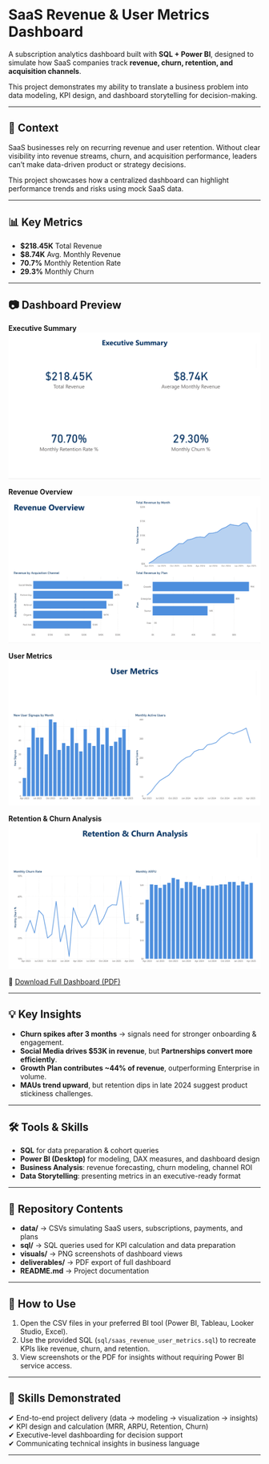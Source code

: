 # SaaS Revenue & User Metrics Dashboard  

A subscription analytics dashboard built with **SQL + Power BI**, designed to simulate how SaaS companies track **revenue, churn, retention, and acquisition channels**.  

This project demonstrates my ability to translate a business problem into data modeling, KPI design, and dashboard storytelling for decision-making.  

---

## 🔎 Context  
SaaS businesses rely on recurring revenue and user retention. Without clear visibility into revenue streams, churn, and acquisition performance, leaders can’t make data-driven product or strategy decisions.  

This project showcases how a centralized dashboard can highlight performance trends and risks using mock SaaS data.  

---

## 📊 Key Metrics  
- **$218.45K** Total Revenue  
- **$8.74K** Avg. Monthly Revenue  
- **70.7%** Monthly Retention Rate  
- **29.3%** Monthly Churn  

---

## 📷 Dashboard Preview  

**Executive Summary**  
![Executive Summary](visuals/executive_summary.png)  

**Revenue Overview**  
![Revenue Overview](visuals/revenue_overview.png)  

**User Metrics**  
![User Metrics](visuals/user_metrics.png)  

**Retention & Churn Analysis**  
![Retention & Churn Analysis](visuals/retention_churn_analysis.png)  

📑 [Download Full Dashboard (PDF)](deliverables/saas_revenue_user_metrics_dashboard.pdf)  

---

## 💡 Key Insights  
- **Churn spikes after 3 months** → signals need for stronger onboarding & engagement.  
- **Social Media drives $53K in revenue**, but **Partnerships convert more efficiently**.  
- **Growth Plan contributes ~44% of revenue**, outperforming Enterprise in volume.  
- **MAUs trend upward**, but retention dips in late 2024 suggest product stickiness challenges.  

---

## 🛠️ Tools & Skills  
- **SQL** for data preparation & cohort queries  
- **Power BI (Desktop)** for modeling, DAX measures, and dashboard design  
- **Business Analysis**: revenue forecasting, churn modeling, channel ROI  
- **Data Storytelling**: presenting metrics in an executive-ready format  

---

## 📂 Repository Contents  
- **data/** → CSVs simulating SaaS users, subscriptions, payments, and plans  
- **sql/** → SQL queries used for KPI calculation and data preparation  
- **visuals/** → PNG screenshots of dashboard views  
- **deliverables/** → PDF export of full dashboard  
- **README.md** → Project documentation  

---

## 📖 How to Use  
1. Open the CSV files in your preferred BI tool (Power BI, Tableau, Looker Studio, Excel).  
2. Use the provided SQL (`sql/saas_revenue_user_metrics.sql`) to recreate KPIs like revenue, churn, and retention.  
3. View screenshots or the PDF for insights without requiring Power BI service access.  

---

## 🚀 Skills Demonstrated  
✔ End-to-end project delivery (data → modeling → visualization → insights)  
✔ KPI design and calculation (MRR, ARPU, Retention, Churn)  
✔ Executive-level dashboarding for decision support  
✔ Communicating technical insights in business language  

---
